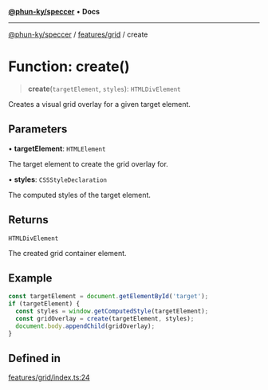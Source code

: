 [**@phun-ky/speccer**](../../../README.md) • **Docs**

***

[@phun-ky/speccer](../../../README.md) / [features/grid](../README.md) / create

# Function: create()

> **create**(`targetElement`, `styles`): `HTMLDivElement`

Creates a visual grid overlay for a given target element.

## Parameters

• **targetElement**: `HTMLElement`

The target element to create the grid overlay for.

• **styles**: `CSSStyleDeclaration`

The computed styles of the target element.

## Returns

`HTMLDivElement`

The created grid container element.

## Example

```ts
const targetElement = document.getElementById('target');
if (targetElement) {
  const styles = window.getComputedStyle(targetElement);
  const gridOverlay = create(targetElement, styles);
  document.body.appendChild(gridOverlay);
}
```

## Defined in

[features/grid/index.ts:24](https://github.com/phun-ky/speccer/blob/main/src/features/grid/index.ts#L24)
